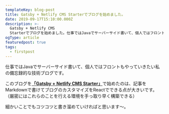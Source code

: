 ```yaml
---
templateKey: blog-post
title: Gatsby + Netlify CMS Starterでブログを始めました。
date: 2019-09-17T15:10:00.000Z
description: >-
  Gatsby + Netlify CMS
  Starterでブログを始めました。仕事ではJavaでサーバーサイド書いて、個人ではフロントもやっていきたい私の備忘録的な技術ブログです。
ogType: article
featuredpost: true
tags:
  - firstpost
---
```

仕事ではJavaでサーバーサイド書いて、個人ではフロントもやっていきたい私の備忘録的な技術ブログです。

このブログを[**「Gatsby + Netlify CMS Starter」**](https://github.com/netlify-templates/gatsby-starter-netlify-cms)で始めたのは、記事をMarkdownで書けてブログのカスタマイズをReactでできる点が大きいです。  
（厳密にはこれらのことを行える環境を手っ取り早く構築できる）

細かいことでもコツコツと書き溜めていければと思います〜。
